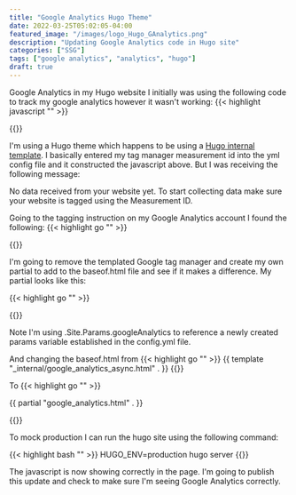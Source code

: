 ```yaml
---
title: "Google Analytics Hugo Theme"
date: 2022-03-25T05:02:05-04:00
featured_image: "/images/logo_Hugo_GAnalytics.png"
description: "Updating Google Analytics code in Hugo site"
categories: ["SSG"]
tags: ["google analytics", "analytics", "hugo"]
draft: true
---
```


Google Analytics in my Hugo website
I initially was using the following code to track my google analytics however it wasn't working:
{{< highlight javascript "" >}}
<script type="application/javascript">
var doNotTrack = false;
if (!doNotTrack) {
	window.ga=window.ga||function(){(ga.q=ga.q||[]).push(arguments)};ga.l=+new Date;
	ga('create', 'G-3VXD2H9YHW', 'auto');
	
	ga('send', 'pageview');
}
</script>
<script async="" src="https://www.google-analytics.com/analytics.js"></script>

{{</highlight>}}

I'm using a Hugo theme which happens to be using a [Hugo internal template](https://gohugo.io/templates/internal/). I basically entered my tag manager measurement id into the yml config file and it constructed the javascript above.
But I was receiving the following message:

No data received from your website yet.
To start collecting data make sure your website is tagged using the Measurement ID.


Going to the tagging instruction on my Google Analytics account I found the following:
{{< highlight go "" >}}
<!-- Global site tag (gtag.js) - Google Analytics -->
<script async src="https://www.googletagmanager.com/gtag/js?id=G-3VXD2H9YHW"></script>
<script>
  window.dataLayer = window.dataLayer || [];
  function gtag(){dataLayer.push(arguments);}
  gtag('js', new Date());

  gtag('config', 'G-3VXD2H9YHW');
</script>

{{</highlight>}}

I'm going to remove the templated Google tag manager and create my own partial to add to the baseof.html file and see if it makes a difference. My partial looks like this:

{{< highlight go "" >}}
<!-- Global site tag (gtag.js) - Google Analytics -->
<script async src="https://www.googletagmanager.com/gtag/js?id={{ .Site.Params.googleAnalytics
 }}"></script>
<script>
 window.dataLayer = window.dataLayer || [];
 function gtag(){dataLayer.push(arguments);}
 gtag('js', new Date());
 
 gtag('config', '{{ .Site.Params.googleAnalytics
 }}');
</script>

{{</highlight>}}

Note I'm using .Site.Params.googleAnalytics to reference a newly created params variable established in the config.yml file.

And changing the baseof.html from 
{{< highlight go "" >}}
{{ template "_internal/google_analytics_async.html" . }}
{{</highlight>}}

To
{{< highlight go "" >}}

{{ partial "google_analytics.html" . }}

{{</highlight>}}

To mock production I can run the hugo site using the following command:

{{< highlight bash "" >}}
HUGO_ENV=production hugo server
{{</highlight>}}

The javascript is now showing correctly in the page. I'm going to publish this update and check to make sure I'm seeing Google Analytics correctly.



